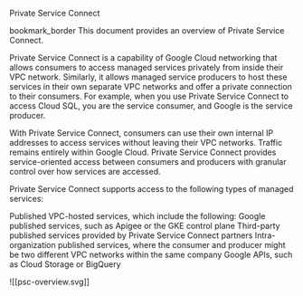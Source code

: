 Private Service Connect

bookmark_border
This document provides an overview of Private Service Connect.

Private Service Connect is a capability of Google Cloud networking that allows consumers to access managed services privately from inside their VPC network. Similarly, it allows managed service producers to host these services in their own separate VPC networks and offer a private connection to their consumers. For example, when you use Private Service Connect to access Cloud SQL, you are the service consumer, and Google is the service producer.

With Private Service Connect, consumers can use their own internal IP addresses to access services without leaving their VPC networks. Traffic remains entirely within Google Cloud. Private Service Connect provides service-oriented access between consumers and producers with granular control over how services are accessed.

Private Service Connect supports access to the following types of managed services:

Published VPC-hosted services, which include the following:
Google published services, such as Apigee or the GKE control plane
Third-party published services provided by Private Service Connect partners
Intra-organization published services, where the consumer and producer might be two different VPC networks within the same company
Google APIs, such as Cloud Storage or BigQuery

![[psc-overview.svg]]
